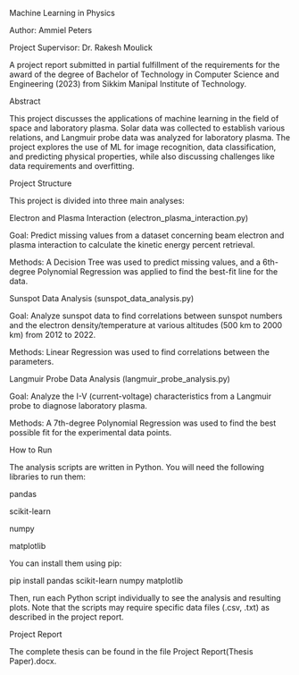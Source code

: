 Machine Learning in Physics

Author: Ammiel Peters

Project Supervisor: Dr. Rakesh Moulick

A project report submitted in partial fulfillment of the requirements for the award of the degree of Bachelor of Technology in Computer Science and Engineering (2023) from Sikkim Manipal Institute of Technology.

Abstract

This project discusses the applications of machine learning in the field of space and laboratory plasma. Solar data was collected to establish various relations, and Langmuir probe data was analyzed for laboratory plasma. The project explores the use of ML for image recognition, data classification, and predicting physical properties, while also discussing challenges like data requirements and overfitting.

Project Structure

This project is divided into three main analyses:

Electron and Plasma Interaction (electron_plasma_interaction.py)

Goal: Predict missing values from a dataset concerning beam electron and plasma interaction to calculate the kinetic energy percent retrieval.

Methods: A Decision Tree was used to predict missing values, and a 6th-degree Polynomial Regression was applied to find the best-fit line for the data.

Sunspot Data Analysis (sunspot_data_analysis.py)

Goal: Analyze sunspot data to find correlations between sunspot numbers and the electron density/temperature at various altitudes (500 km to 2000 km) from 2012 to 2022.

Methods: Linear Regression was used to find correlations between the parameters.

Langmuir Probe Data Analysis (langmuir_probe_analysis.py)

Goal: Analyze the I-V (current-voltage) characteristics from a Langmuir probe to diagnose laboratory plasma.

Methods: A 7th-degree Polynomial Regression was used to find the best possible fit for the experimental data points.

How to Run

The analysis scripts are written in Python. You will need the following libraries to run them:

pandas

scikit-learn

numpy

matplotlib

You can install them using pip:

pip install pandas scikit-learn numpy matplotlib

Then, run each Python script individually to see the analysis and resulting plots. Note that the scripts may require specific data files (.csv, .txt) as described in the project report.

Project Report

The complete thesis can be found in the file Project Report(Thesis Paper).docx.
